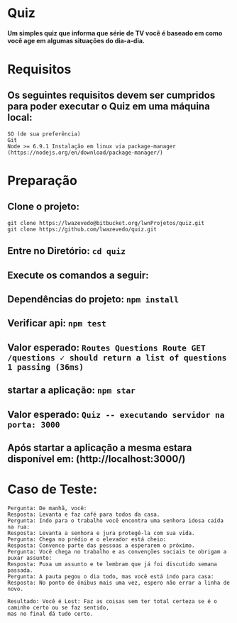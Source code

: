 # Quiz
#### Um simples quiz que informa que série de TV você é baseado em como você age em algumas situações do dia-a-dia.

# Requisitos
## Os seguintes requisitos devem ser cumpridos para poder executar o Quiz em uma máquina local:
```
SO (de sua preferência)
Git
Node >= 6.9.1 Instalação em linux via package-manager (https://nodejs.org/en/download/package-manager/)
```

# Preparação

## Clone o projeto:
```
git clone https://lwazevedo@bitbucket.org/lwnProjetos/quiz.git
git clone https://github.com/lwazevedo/quiz.git
```

## Entre no Diretório: `cd quiz`

## Execute os comandos a seguir:

## Dependências do projeto: `npm install`

## Verificar api: `npm test`

## Valor esperado: `Routes Questions Route GET /questions ✓ should return a list of questions 1 passing (36ms)` 

## startar a aplicação: `npm star`

## Valor esperado: `Quiz -- executando servidor na porta: 3000`

## Após startar a aplicação a mesma estara disponível em: (http://localhost:3000/)




# Caso de Teste:
```
Pergunta: De manhã, você:
Resposta: Levanta e faz café para todos da casa.
Pergunta: Indo para o trabalho você encontra uma senhora idosa caída na rua:
Resposta: Levanta a senhora e jura protegê-la com sua vida.
Pergunta: Chega no prédio e o elevador está cheio:
Resposta: Convence parte das pessoas a esperarem o próximo.
Pergunta: Você chega no trabalho e as convenções sociais te obrigam a puxar assunto:
Resposta: Puxa um assunto e te lembram que já foi discutido semana passada.
Pergunta: A pauta pegou o dia todo, mas você está indo para casa:
Resposta: No ponto de ônibus mais uma vez, espero não errar a linha de novo.

Resultado: Você é Lost: Faz as coisas sem ter total certeza se é o caminho certo ou se faz sentido, 
mas no final dá tudo certo.
```
 


 

